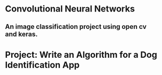 # Convolutional Neural Networks
## An image classification project using open cv and keras.


# Project: Write an Algorithm for a Dog Identification App
